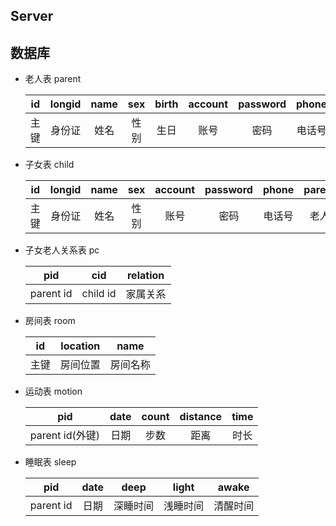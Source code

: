 ## Server

## 数据库

* 老人表 parent

  |  id  | longid | name | sex  | birth | account | password | phone  |  room  | height | weight |
  | :--: | :----: | :--: | :--: | :---: | :-----: | :------: | :----: | :----: | ------ | ------ |
  | 主键 | 身份证 | 姓名 | 性别 | 生日  |  账号   |   密码   | 电话号 | 房间号 | 身高   | 体重   |

* 子女表 child

  |  id  | longid | name | sex  | account | password | phone  | parent |
  | :--: | :----: | :--: | :--: | :-----: | :------: | :----: | :----: |
  | 主键 | 身份证 | 姓名 | 性别 |  账号   |   密码   | 电话号 |  老人  |

* 子女老人关系表 pc

  | pid       | cid      | relation |
  | --------- | -------- | -------- |
  | parent id | child id | 家属关系 |

  

* 房间表 room

  |  id  | location |   name   |
  | :--: | :------: | :------: |
  | 主键 | 房间位置 | 房间名称 |

* 运动表 motion

  |       pid       | date | count | distance | time |
  | :-------------: | :--: | :---: | :------: | :--: |
  | parent id(外键) | 日期 | 步数  |   距离   | 时长 |

* 睡眠表 sleep

  |    pid    | date |   deep   |  light   |  awake   |
  | :-------: | :--: | :------: | :------: | :------: |
  | parent id | 日期 | 深睡时间 | 浅睡时间 | 清醒时间 |

  